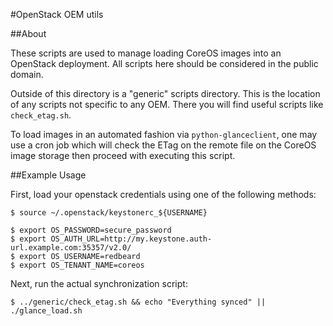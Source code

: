 #OpenStack OEM utils

##About

These scripts are used to manage loading CoreOS images into an OpenStack
deployment.  All scripts here should be considered in the public domain.

Outside of this directory is a "generic" scripts directory.  This is the
location of any scripts not specific to any OEM.  There you will find useful
scripts like `check_etag.sh`.

To load images in an automated fashion via `python-glanceclient`, one may
use a cron job which will check the ETag on the remote file on the CoreOS
image storage then proceed with executing this script.


##Example Usage

First, load your openstack credentials using one of the following methods:

```
$ source ~/.openstack/keystonerc_${USERNAME}
```

```
$ export OS_PASSWORD=secure_password
$ export OS_AUTH_URL=http://my.keystone.auth-url.example.com:35357/v2.0/
$ export OS_USERNAME=redbeard
$ export OS_TENANT_NAME=coreos
```

Next, run the actual synchronization script:

```
$ ../generic/check_etag.sh && echo "Everything synced" || ./glance_load.sh
```

